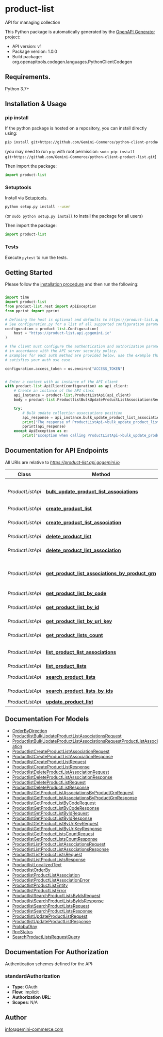 # product-list
API for managing collection

This Python package is automatically generated by the [OpenAPI Generator](https://openapi-generator.tech) project:

- API version: v1
- Package version: 1.0.0
- Build package: org.openapitools.codegen.languages.PythonClientCodegen

## Requirements.

Python 3.7+

## Installation & Usage
### pip install

If the python package is hosted on a repository, you can install directly using:

```sh
pip install git+https://github.com/Gemini-Commerce/python-client-product-list.git
```
(you may need to run `pip` with root permission: `sudo pip install git+https://github.com/Gemini-Commerce/python-client-product-list.git`)

Then import the package:
```python
import product-list
```

### Setuptools

Install via [Setuptools](http://pypi.python.org/pypi/setuptools).

```sh
python setup.py install --user
```
(or `sudo python setup.py install` to install the package for all users)

Then import the package:
```python
import product-list
```

### Tests

Execute `pytest` to run the tests.

## Getting Started

Please follow the [installation procedure](#installation--usage) and then run the following:

```python

import time
import product-list
from product-list.rest import ApiException
from pprint import pprint

# Defining the host is optional and defaults to https://product-list.api.gogemini.io
# See configuration.py for a list of all supported configuration parameters.
configuration = product-list.Configuration(
    host = "https://product-list.api.gogemini.io"
)

# The client must configure the authentication and authorization parameters
# in accordance with the API server security policy.
# Examples for each auth method are provided below, use the example that
# satisfies your auth use case.

configuration.access_token = os.environ["ACCESS_TOKEN"]


# Enter a context with an instance of the API client
with product-list.ApiClient(configuration) as api_client:
    # Create an instance of the API class
    api_instance = product-list.ProductListApi(api_client)
    body = product-list.ProductlistBulkUpdateProductListAssociationsRequest() # ProductlistBulkUpdateProductListAssociationsRequest | 

    try:
        # Bulk update collection associations position
        api_response = api_instance.bulk_update_product_list_associations(body)
        print("The response of ProductListApi->bulk_update_product_list_associations:\n")
        pprint(api_response)
    except ApiException as e:
        print("Exception when calling ProductListApi->bulk_update_product_list_associations: %s\n" % e)

```

## Documentation for API Endpoints

All URIs are relative to *https://product-list.api.gogemini.io*

Class | Method | HTTP request | Description
------------ | ------------- | ------------- | -------------
*ProductListApi* | [**bulk_update_product_list_associations**](docs/ProductListApi.md#bulk_update_product_list_associations) | **POST** /productlist.ProductList/BulkUpdateProductListAssociations | Bulk update collection associations position
*ProductListApi* | [**create_product_list**](docs/ProductListApi.md#create_product_list) | **POST** /productlist.ProductList/CreateProductList | Create Collection
*ProductListApi* | [**create_product_list_association**](docs/ProductListApi.md#create_product_list_association) | **POST** /productlist.ProductList/CreateProductListAssociation | Create Collection/Product Association
*ProductListApi* | [**delete_product_list**](docs/ProductListApi.md#delete_product_list) | **POST** /productlist.ProductList/DeleteProductList | Delete Collection
*ProductListApi* | [**delete_product_list_association**](docs/ProductListApi.md#delete_product_list_association) | **POST** /productlist.ProductList/DeleteProductListAssociation | Delete Collection/Product Association
*ProductListApi* | [**get_product_list_associations_by_product_grn**](docs/ProductListApi.md#get_product_list_associations_by_product_grn) | **POST** /productlist.ProductList/GetProductListAssociationsByProductGrn | Get Collection/Product Associations by Product GRN
*ProductListApi* | [**get_product_list_by_code**](docs/ProductListApi.md#get_product_list_by_code) | **POST** /productlist.ProductList/GetProductListByCode | Get Collection by Code
*ProductListApi* | [**get_product_list_by_id**](docs/ProductListApi.md#get_product_list_by_id) | **POST** /productlist.ProductList/GetProductListById | Get Collection by Id
*ProductListApi* | [**get_product_list_by_url_key**](docs/ProductListApi.md#get_product_list_by_url_key) | **POST** /productlist.ProductList/GetProductListByUrlKey | Get Collection by Url Key
*ProductListApi* | [**get_product_lists_count**](docs/ProductListApi.md#get_product_lists_count) | **POST** /productlist.ProductList/GetProductListsCount | Get Collection Product Count
*ProductListApi* | [**list_product_list_associations**](docs/ProductListApi.md#list_product_list_associations) | **POST** /productlist.ProductList/ListProductListAssociations | List Collection/Product Associations
*ProductListApi* | [**list_product_lists**](docs/ProductListApi.md#list_product_lists) | **POST** /productlist.ProductList/ListProductLists | List Collections
*ProductListApi* | [**search_product_lists**](docs/ProductListApi.md#search_product_lists) | **POST** /productlist.ProductList/SearchProductLists | Search Collections
*ProductListApi* | [**search_product_lists_by_ids**](docs/ProductListApi.md#search_product_lists_by_ids) | **POST** /productlist.ProductList/SearchProductListsByIds | Search Collections by Ids
*ProductListApi* | [**update_product_list**](docs/ProductListApi.md#update_product_list) | **POST** /productlist.ProductList/UpdateProductList | Update Collection


## Documentation For Models

 - [OrderByDirection](docs/OrderByDirection.md)
 - [ProductlistBulkUpdateProductListAssociationsRequest](docs/ProductlistBulkUpdateProductListAssociationsRequest.md)
 - [ProductlistBulkUpdateProductListAssociationsRequestProductListAssociation](docs/ProductlistBulkUpdateProductListAssociationsRequestProductListAssociation.md)
 - [ProductlistCreateProductListAssociationRequest](docs/ProductlistCreateProductListAssociationRequest.md)
 - [ProductlistCreateProductListAssociationResponse](docs/ProductlistCreateProductListAssociationResponse.md)
 - [ProductlistCreateProductListRequest](docs/ProductlistCreateProductListRequest.md)
 - [ProductlistCreateProductListResponse](docs/ProductlistCreateProductListResponse.md)
 - [ProductlistDeleteProductListAssociationRequest](docs/ProductlistDeleteProductListAssociationRequest.md)
 - [ProductlistDeleteProductListAssociationResponse](docs/ProductlistDeleteProductListAssociationResponse.md)
 - [ProductlistDeleteProductListRequest](docs/ProductlistDeleteProductListRequest.md)
 - [ProductlistDeleteProductListResponse](docs/ProductlistDeleteProductListResponse.md)
 - [ProductlistGetProductListAssociationsByProductGrnRequest](docs/ProductlistGetProductListAssociationsByProductGrnRequest.md)
 - [ProductlistGetProductListAssociationsByProductGrnResponse](docs/ProductlistGetProductListAssociationsByProductGrnResponse.md)
 - [ProductlistGetProductListByCodeRequest](docs/ProductlistGetProductListByCodeRequest.md)
 - [ProductlistGetProductListByCodeResponse](docs/ProductlistGetProductListByCodeResponse.md)
 - [ProductlistGetProductListByIdRequest](docs/ProductlistGetProductListByIdRequest.md)
 - [ProductlistGetProductListByIdResponse](docs/ProductlistGetProductListByIdResponse.md)
 - [ProductlistGetProductListByUrlKeyRequest](docs/ProductlistGetProductListByUrlKeyRequest.md)
 - [ProductlistGetProductListByUrlKeyResponse](docs/ProductlistGetProductListByUrlKeyResponse.md)
 - [ProductlistGetProductListsCountRequest](docs/ProductlistGetProductListsCountRequest.md)
 - [ProductlistGetProductListsCountResponse](docs/ProductlistGetProductListsCountResponse.md)
 - [ProductlistListProductListAssociationsRequest](docs/ProductlistListProductListAssociationsRequest.md)
 - [ProductlistListProductListAssociationsResponse](docs/ProductlistListProductListAssociationsResponse.md)
 - [ProductlistListProductListsRequest](docs/ProductlistListProductListsRequest.md)
 - [ProductlistListProductListsResponse](docs/ProductlistListProductListsResponse.md)
 - [ProductlistLocalizedText](docs/ProductlistLocalizedText.md)
 - [ProductlistOrderBy](docs/ProductlistOrderBy.md)
 - [ProductlistProductListAssociation](docs/ProductlistProductListAssociation.md)
 - [ProductlistProductListAssociationError](docs/ProductlistProductListAssociationError.md)
 - [ProductlistProductListEntity](docs/ProductlistProductListEntity.md)
 - [ProductlistProductListError](docs/ProductlistProductListError.md)
 - [ProductlistSearchProductListsByIdsRequest](docs/ProductlistSearchProductListsByIdsRequest.md)
 - [ProductlistSearchProductListsByIdsResponse](docs/ProductlistSearchProductListsByIdsResponse.md)
 - [ProductlistSearchProductListsRequest](docs/ProductlistSearchProductListsRequest.md)
 - [ProductlistSearchProductListsResponse](docs/ProductlistSearchProductListsResponse.md)
 - [ProductlistUpdateProductListRequest](docs/ProductlistUpdateProductListRequest.md)
 - [ProductlistUpdateProductListResponse](docs/ProductlistUpdateProductListResponse.md)
 - [ProtobufAny](docs/ProtobufAny.md)
 - [RpcStatus](docs/RpcStatus.md)
 - [SearchProductListsRequestQuery](docs/SearchProductListsRequestQuery.md)


<a id="documentation-for-authorization"></a>
## Documentation For Authorization


Authentication schemes defined for the API:
<a id="standardAuthorization"></a>
### standardAuthorization

- **Type**: OAuth
- **Flow**: implicit
- **Authorization URL**: 
- **Scopes**: N/A


## Author

info@gemini-commerce.com


